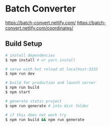 # Batch Converter

https://batch-convert.netlify.com/
https://batch-convert.netlify.com/coordinates/

## Build Setup

``` bash
# install dependencies
$ npm install # or yarn install

# serve with hot reload at localhost:3333
$ npm run dev

# build for production and launch server
$ npm run build
$ npm start

# generate static project
$ npm run generate # into dist folder

# if this does not work try
$ npm run build && npm run generate
```
